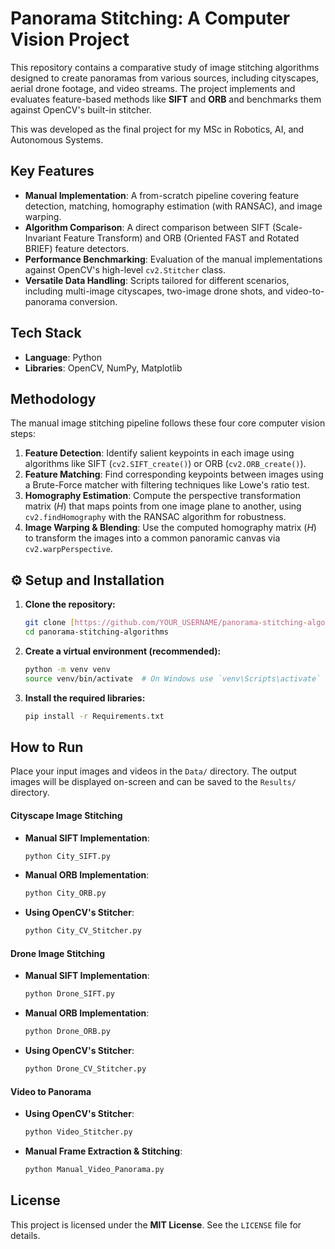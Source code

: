 # Panorama Stitching: A Computer Vision Project

This repository contains a comparative study of image stitching algorithms designed to create panoramas from various sources, including cityscapes, aerial drone footage, and video streams. The project implements and evaluates feature-based methods like **SIFT** and **ORB** and benchmarks them against OpenCV's built-in stitcher.

This was developed as the final project for my MSc in Robotics, AI, and Autonomous Systems.

## Key Features

* **Manual Implementation**: A from-scratch pipeline covering feature detection, matching, homography estimation (with RANSAC), and image warping.
* **Algorithm Comparison**: A direct comparison between SIFT (Scale-Invariant Feature Transform) and ORB (Oriented FAST and Rotated BRIEF) feature detectors.
* **Performance Benchmarking**: Evaluation of the manual implementations against OpenCV's high-level `cv2.Stitcher` class.
* **Versatile Data Handling**: Scripts tailored for different scenarios, including multi-image cityscapes, two-image drone shots, and video-to-panorama conversion.


## Tech Stack

* **Language**: Python
* **Libraries**: OpenCV, NumPy, Matplotlib

## Methodology

The manual image stitching pipeline follows these four core computer vision steps:

1.  **Feature Detection**: Identify salient keypoints in each image using algorithms like SIFT (`cv2.SIFT_create()`) or ORB (`cv2.ORB_create()`).
2.  **Feature Matching**: Find corresponding keypoints between images using a Brute-Force matcher with filtering techniques like Lowe's ratio test.
3.  **Homography Estimation**: Compute the perspective transformation matrix ($H$) that maps points from one image plane to another, using `cv2.findHomography` with the RANSAC algorithm for robustness.
4.  **Image Warping & Blending**: Use the computed homography matrix ($H$) to transform the images into a common panoramic canvas via `cv2.warpPerspective`.

## ⚙️ Setup and Installation

1.  **Clone the repository:**
    ```bash
    git clone [https://github.com/YOUR_USERNAME/panorama-stitching-algorithms.git](https://github.com/YOUR_USERNAME/panorama-stitching-algorithms.git)
    cd panorama-stitching-algorithms
    ```

2.  **Create a virtual environment (recommended):**
    ```bash
    python -m venv venv
    source venv/bin/activate  # On Windows use `venv\Scripts\activate`
    ```

3.  **Install the required libraries:**
    ```bash
    pip install -r Requirements.txt
    ```

## How to Run

Place your input images and videos in the `Data/` directory. The output images will be displayed on-screen and can be saved to the `Results/` directory.

#### Cityscape Image Stitching

* **Manual SIFT Implementation**:
    ```bash
    python City_SIFT.py
    ```
* **Manual ORB Implementation**:
    ```bash
    python City_ORB.py
    ```
* **Using OpenCV's Stitcher**:
    ```bash
    python City_CV_Stitcher.py
    ```

#### Drone Image Stitching

* **Manual SIFT Implementation**:
    ```bash
    python Drone_SIFT.py
    ```
* **Manual ORB Implementation**:
    ```bash
    python Drone_ORB.py
    ```
* **Using OpenCV's Stitcher**:
    ```bash
    python Drone_CV_Stitcher.py
    ```

#### Video to Panorama

* **Using OpenCV's Stitcher**:
    ```bash
    python Video_Stitcher.py
    ```
* **Manual Frame Extraction & Stitching**:
    ```bash
    python Manual_Video_Panorama.py
    ```

## License

This project is licensed under the **MIT License**. See the `LICENSE` file for details.
